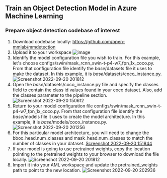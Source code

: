 ## Train an Object Detection Model in Azure Machine Learning

### Prepare object detection codebase of interest
1. Download codebase locally: https://github.com/open-mmlab/mmdetection
2. Upload it to your workspace
![image](https://user-images.githubusercontent.com/62900532/191342347-8443a567-29d7-4075-aa77-bf2a4730e0e6.png)
3. Identify the model configuration file you wish to train. For this example, let's choose configs/swin/mask_rcnn_swin-t-p4-w7_fpn_1x_coco.py. From that configuration file identify the _base_/datasets file it uses to make the dataset. In this example, it is _base_/datasets/coco_instance.py.
![Screenshot 2022-09-20 201812](https://user-images.githubusercontent.com/62900532/191387190-2734734b-bf10-4100-98e3-efdb02ec0eb6.png)
5. Open the _base_/datasets/coco_instance.py file and specify the classes field to contain the class id values found in your coco dataset. Also, add the classes parameter to the pipeline section.
![Screenshot 2022-09-20 150612](https://user-images.githubusercontent.com/62900532/191344423-9f28b21d-b17a-4e49-9b8e-677cb3109f65.png)
5. Return to your model configuration file configs/swin/mask_rcnn_swin-t-p4-w7_fpn_1x_coco.py. From that configuration file identify the _base_/models file it uses to create the model architecture. In this example, it is _base_/models/coco_instance.py. 
![Screenshot 2022-09-20 201256](https://user-images.githubusercontent.com/62900532/191387071-6a672b4a-8543-457f-8423-acda851ba4b2.png)
6. For this particular model architecture, you will need to change the bbox_head.num_classes and mask_head.num_classes to match the number of classes in your dataset.
[Screenshot 2022-09-20 151844](https://user-images.githubusercontent.com/62900532/191345692-477fa1fe-78f9-4e39-9523-26c46f94190f.png)
7. If your model is going to use pretrained weights, copy the location pointing to the pretrained weights to your browser to download the file locally. 
![Screenshot 2022-09-20 201812](https://user-images.githubusercontent.com/62900532/191387266-a0cc9ef8-6380-4c09-91ac-58f60d4f7894.png)
8. Import it into your AML workspace and update the pretrained_weights path to point to the new location.
![Screenshot 2022-09-20 202936](https://user-images.githubusercontent.com/62900532/191388176-8f4a62d8-d7eb-4d2e-acb0-22372c358d60.png)
